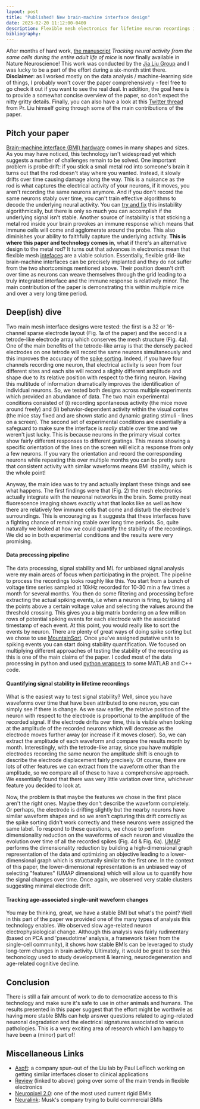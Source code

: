 ```yaml
---
layout: post
title: "Published! New brain-machine interface design"
date: 2023-02-20 11:12:00-0400
description: Flexible mesh electronics for lifetime neuron recordings in mice
bibliography:
---
```


After months of hard work, [the manuscript](https://www.nature.com/articles/s41593-023-01267-x) *Tracking neural activity from the same cells during the entire adult life of mice* is now finally available in Nature Neuroscience! This work was conducted by the [Jia Liu Group](https://liulab.seas.harvard.edu/) and I was lucky to be a part of the effort during a six-month stint there. **Disclaimer**: as I worked mostly on the data analysis / machine-learning side of things, I probably won't cover the paper comprehensively - feel free to go check it out if you want to see the real deal. In addition, the goal here is to provide a somewhat concise overview of the paper, so don't expect the nitty gritty details. Finally, you can also have a look at this [Twitter thread](https://twitter.com/ganoopyliujia/status/1627712813610471425) from Pr. Liu himself going through some of the main contributions of the paper.

## Pitch your paper
[Brain-machine interface (BMI) hardware](https://sebastianpartarrieu.github.io/blog/2021/BMI-techonology-review/) comes in many shapes and sizes. As you may have noticed, this technology isn't widespread yet which suggests a number of challenges remain to be solved. One important problem is probe drift: if you stick a small metal rod into someone's brain it turns out that the rod doesn't stay where you wanted. Instead, it slowly drifts over time causing damage along the way. This is a nuisance as the rod is what captures the electrical activity of your neurons, if it moves, you aren't recording the same neurons anymore. And if you don't record the same neurons stably over time, you can't train effective algorithms to decode the underlying neural activity. You can [try and fix](https://www.nature.com/articles/s41551-020-0542-9) this instability algorithmically, but there is only so much you can accomplish if the underlying signal isn't stable. Another source of instability is that sticking a metal rod inside your brain provokes an immune response which means that immune cells will come and agglomerate around the probe. This also diminishes your ability to faithfully capture the underlying activity. **This is where this paper and technology comes in**, what if there's an alternative design to the metal rod? It turns out that advances in electronics mean that flexible mesh [intefaces](https://www.nature.com/articles/s41928-022-00913-9) are a viable solution. Essentially, flexible grid-like brain-machine interfaces can be precisely implanted and they do not suffer from the two shortcomings mentioned above. Their position doesn't drift over time as neurons can weave themselves through the grid leading to a truly integrated interface and the immune response is relatively minor. The main contribution of the paper is demonstrating this within multiple mice and over a very long time period.

## Deep(ish) dive
Two main mesh interface designs were tested: the first is a 32 or 16-channel sparse electrode layout (Fig. 1a of the paper) and the second is a tetrode-like electrode array which conserves the mesh structure (Fig. 4a). One of the main benefits of the tetrode-like array is that the densely packed electrodes on one tetrode will record the same neurons simultaneously and this improves the accuracy of the [spike sorting](http://www.scholarpedia.org/article/Spike_sorting#:~:text=Spike%20sorting%20is%20the%20grouping,activity%20of%20different%20putative%20neurons.). Indeed, if you have four channels recording one neuron, that electrical activity is seen from four different sites and each site will record a slighly different amplitude and shape due to its relative position with respect to the firing neuron. Having this multitude of information dramatically improves the identification of individual neurons. So, we tested both designs across multiple experiments which provided an abundance of data. The two main experimental conditions consisted of (i) recording spontaneous activity (the mice move around freely) and (ii) behavior-dependent activity within the visual cortex (the mice stay fixed and are shown static and dynamic grating stimuli - lines on a screen). The second set of experimental conditions are essentially a safeguard to make sure the interface is *really* stable over time and we weren't just lucky. This is because neurons in the primary visual cortex show fairly different responses to different gratings. This means showing a specific orientation of the lines on the screen will elicit a response from only a few neurons. If you vary the orientation and record the corresponding neurons while repeating this over multiple months you can be pretty sure that consistent activity with similar waveforms means BMI stability, which is the whole point!

Anyway, the main idea was to try and actually implant these things and see what happens. The first findings were that (Fig. 2) the mesh electronics actually integrate with the neuronal networks in the brain. Some pretty neat fluorescence imaging shows exactly what that looks like as well as how there are relatively few immune cells that come and disturb the electrode's surroundings. This is encouraging as it suggests that these interfaces have a fighting chance of remaining stable over long time periods. So, quite naturally we looked at how we could quantify the stability of the recordings. We did so in both experimental conditions and the results were very promising. 

#### Data processing pipeline
The data processing, signal stability and ML for unbiased signal analysis were my main areas of focus when participating in the project. The pipeline to process the recordings looks roughly like this. You start from a bunch of voltage time series sampled at 10kHz recorded for 10-30 min a few times a month for several months. You then do some filtering and processing before extracting the actual spiking events, i.e when a neuron is firing, by taking all the points above a certain voltage value and selecting the values around the threshold crossing. This gives you a big matrix bordering on a few million rows of potential spiking events for each electrode with the associated timestamp of each event. At this point, you would really like to sort the events by neuron. There are plenty of great ways of doing spike sorting but we chose to use [MountainSort](https://mountainsort.readthedocs.io/en/latest/). Once you've assigned putative units to spiking events you can start doing stability quantification. We focused on multiplying different approaches of testing the stability of the recording as this is one of the main claims of the paper. I coded most of the data processing in python and used [python wrappers](https://spikeinterface.readthedocs.io/en/latest/overview.html) to some MATLAB and C++ code. 

#### Quantifying signal stability in lifetime recordings
What is the easiest way to test signal stability? Well, since you have waveforms over time that have been attributed to one neuron, you can simply see if there is change. As we saw earlier, the relative position of the neuron with respect to the electrode is proportional to the amplitude of the recorded signal. If the electrode drifts over time, this is visible when looking at the amplitude of the recorded neurons which will decrease as the electrode moves further away (or increase if it moves closer). So, we can extract the amplitude of each waveform and compare the results month by month. Interestingly, with the tetrode-like array, since you have multiple electrodes recording the same neuron the amplitude shift is enough to describe the electrode displacement fairly precisely. Of course, there are lots of other features we can extract from the waveform other than the amplitude, so we compare all of these to have a comprehensive approach. We essentially found that there was very little variation over time, whichever feature you decided to look at. 

Now, the problem is that maybe the features we chose in the first place aren't the right ones. Maybe they don't describe the waveform completely. Or perhaps, the electrode is drifting slightly but the nearby neurons have similar waveform shapes and so we aren't capturing this drift correctly as the spike sorting didn't work correctly and these neurons were assigned the same label. To respond to these questions, we chose to perform dimensionality reduction on the waveforms of each neuron and visualize the evolution over time of all the recorded spikes (Fig. 4d & Fig. 6a). [UMAP](https://pair-code.github.io/understanding-umap/) performs the dimensionality reduction by building a high-dimensional graph representation of the data and optimizing an objective leading to a lower-dimensional graph which is structurally similar to the first one. In the context of this paper, the lower-dimensional representation is an unbiased way of selecting "features" (UMAP dimensions) which will allow us to quantify how the signal changes over time. Once again, we observed very stable clusters suggesting minimal electrode drift.

#### Tracking age-associated single-unit waveform changes
You may be thinking, great, we have a stable BMI but what's the point? Well in this part of the paper we provided one of the many types of analysis this technology enables. We observed slow age-related neuron electrophysiological change. Although this analysis was fairly rudimentary (based on PCA and 'pseudotime' analysis, a framework taken from the single-cell community), it shows how stable BMIs can be leveraged to study long-term changes in brain activity. Ultimately, it would be great to see this techonology used to study development & learning, neurodegeneration and age-related cognitive decline.

## Conclusion
There is still a fair amount of work to do to democratize access to this technology and make sure it's safe to use in other animals and humans. The results presented in this paper suggest that the effort might be worthwile as having more stable BMIs can help answer questions related to aging-related neuronal degradation and the electrical signatures associated to various pathologies. This is a very exciting area of research which I am happy to have been a (minor) part of!

## Miscellaneous Links
- [Axoft](https://axoft.us/): a company spun-out of the Liu lab by Paul LeFloch working on getting similar interfaces closer to clinical applications
- [Review](https://www.nature.com/articles/s41928-022-00913-9) (linked to above) going over some of the main trends in flexible electronics
- [Neuropixel 2.0](https://www.science.org/doi/10.1126/science.abf4588): one of the most used current rigid BMIs
- [Neuralink](https://neuralink.com/approach/): Musk's company trying to build commercial BMIs

